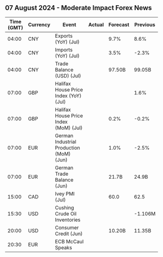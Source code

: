 ## 07 August 2024 - Moderate Impact Forex News

| Time (GMT) | Currency | Event | Actual | Forecast | Previous |
|------|----------|-------|--------|----------|----------|
| 04:00 | CNY | Exports (YoY) (Jul) |  | 9.7% | 8.6% |
| 04:00 | CNY | Imports (YoY) (Jul) |  | 3.5% | -2.3% |
| 04:00 | CNY | Trade Balance (USD) (Jul) |  | 97.50B | 99.05B |
| 07:00 | GBP | Halifax House Price Index (YoY) (Jul) |  |  | 1.6% |
| 07:00 | GBP | Halifax House Price Index (MoM) (Jul) |  | 0.2% | -0.2% |
| 07:00 | EUR | German Industrial Production (MoM) (Jun) |  | 1.0% | -2.5% |
| 07:00 | EUR | German Trade Balance (Jun) |  | 21.7B | 24.9B |
| 15:00 | CAD | Ivey PMI (Jul) |  | 60.0 | 62.5 |
| 15:30 | USD | Cushing Crude Oil Inventories |  |  | -1.106M |
| 20:00 | USD | Consumer Credit (Jun) |  | 10.20B | 11.35B |
| 20:30 | EUR | ECB McCaul Speaks |  |  |  |
